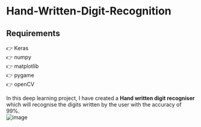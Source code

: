 # Hand-Written-Digit-Recognition

## Requirements 
:point_right: Keras  
:point_right: numpy  
:point_right: matplotlib  
:point_right: pygame  
:point_right: openCV  

In this deep learning project, I have created a **Hand written digit recogniser** which will recognise the digits written by the user with the accuracy of 99%.  
![image](https://user-images.githubusercontent.com/89992212/213876861-a246a88e-045b-4d09-aa20-d0c3b17baa30.png)

